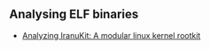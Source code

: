 
## Analysing ELF binaries
- [Analyzing IranuKit: A modular linux kernel rootkit](analyzing_IranuKit)
